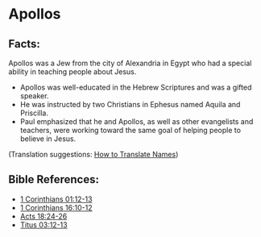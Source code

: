 # Apollos #

## Facts: ##

Apollos was a Jew from the city of Alexandria in Egypt who had a special ability in teaching people about Jesus.

* Apollos was well-educated in the Hebrew Scriptures and was a gifted speaker.
* He was instructed by two Christians in Ephesus named Aquila and Priscilla.
* Paul emphasized that he and Apollos, as well as other evangelists and teachers, were working toward the same goal of helping people to believe in Jesus.

(Translation suggestions: [How to Translate Names](en/ta-vol1/translate/man/translate-names))



## Bible References: ##

* [1 Corinthians 01:12-13](en/tn/1co/help/01/12)
* [1 Corinthians 16:10-12](en/tn/1co/help/16/10)
* [Acts 18:24-26](en/tn/act/help/18/24)
* [Titus 03:12-13](en/tn/tit/help/03/12)